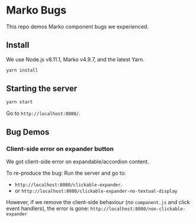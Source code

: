 # Marko Bugs

This repo demos Marko component bugs we experienced.

## Install

We use Node.js v8.11.1, Marko v4.9.7, and the latest Yarn.

```bash
yarn install
```

## Starting the server

```bash
yarn start
```

Go to `http://localhost:8080/`.

## Bug Demos

### Client-side error on expander button

We got client-side error on expandable/accordion content.

To re-produce the bug: Run the server and go to:

- `http://localhost:8080/clickable-expander`.
- or `http://localhost:8080/clickable-expander-no-textual-display`

However, if we remove the client-side behaviour (no `component.js` and click event handlers), the error is gone: `http://localhost:8080/non-clickable-expander`
